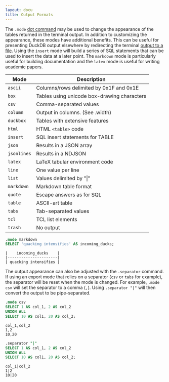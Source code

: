 ```yaml
---
layout: docu
title: Output Formats
---
```


The `.mode` [dot command](dot-commands) may be used to change the appearance of the tables returned in the terminal output. In addition to customizing the appearance, these modes have additional benefits. This can be useful for presenting DuckDB output elsewhere by redirecting the terminal [output to a file](dot-commands#output-writing-results-to-a-file). Using the `insert` mode will build a series of SQL statements that can be used to insert the data at a later point.
The `markdown` mode is particularly useful for building documentation and the `latex` mode is useful for writing academic papers.

<div class="narrow_table"></div>

|     Mode     |                 Description                  |
|--------------|----------------------------------------------|
| `ascii`      | Columns/rows delimited by 0x1F and 0x1E      |
| `box`        | Tables using unicode box-drawing characters  |
| `csv`        | Comma-separated values                       |
| `column`     | Output in columns.  (See .width)             |
| `duckbox`    | Tables with extensive features               |
| `html`       | HTML `<table>` code                          |
| `insert`     | SQL insert statements for TABLE              |
| `json`       | Results in a JSON array                      |
| `jsonlines`  | Results in a NDJSON                          |
| `latex`      | LaTeX tabular environment code               |
| `line`       | One value per line                           |
| `list`       | Values delimited by "\|"                     |
| `markdown`   | Markdown table format                        |
| `quote`      | Escape answers as for SQL                    |
| `table`      | ASCII-art table                              |
| `tabs`       | Tab-separated values                         |
| `tcl`        | TCL list elements                            |
| `trash`      | No output                                    |

```sql
.mode markdown
SELECT 'quacking intensifies' AS incoming_ducks;
```

```text
|    incoming_ducks    |
|----------------------|
| quacking intensifies |
```

The output appearance can also be adjusted with the `.separator` command. If using an export mode that relies on a separator (`csv` or `tabs` for example), the separator will be reset when the mode is changed. For example, `.mode csv` will set the separator to a comma (`,`). Using `.separator "|"` will then convert the output to be pipe-separated.

```sql
.mode csv
SELECT 1 AS col_1, 2 AS col_2
UNION ALL
SELECT 10 AS col1, 20 AS col_2;
```

```csv
col_1,col_2
1,2
10,20
```

```sql
.separator "|"
SELECT 1 AS col_1, 2 AS col_2
UNION ALL
SELECT 10 AS col1, 20 AS col_2;
```

```csv
col_1|col_2
1|2
10|20
```